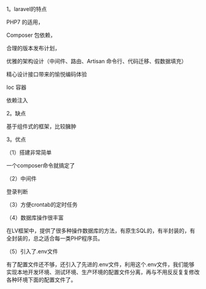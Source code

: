 1。laravel的特点

PHP7 的适用，

Composer 包依赖，

合理的版本发布计划，

优雅的架构设计（中间件、路由、Artisan 命令行、代码迁移、假数据填充）

精心设计接口带来的愉悦编码体验

Ioc 容器

依赖注入

2。缺点

基于组件式的框架，比较臃肿

3。优点

（1）搭建非常简单

一个composer命令就搞定了

（2）中间件

登录判断

（3）方便crontab的定时任务

（4）数据库操作很丰富

在LV框架中，提供了很多种操作数据库的方法，有原生SQL的，有半封装的，有全封装的，总之适合每一类PHP程序员。

（5）引入了.env文件

有了配置文件还不够，还引入了先进的.env文件，利用这个.env文件，我们能够实现本地开发环境、测试环境、生产环境的配置文件分离，再与不用反反复复修改各种环境下面的配置文件了。

